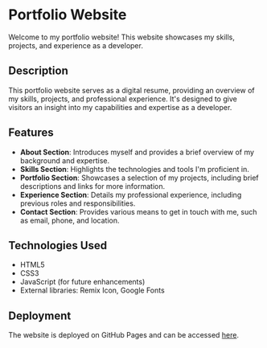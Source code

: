 # Portfolio Website

Welcome to my portfolio website! This website showcases my skills, projects, and experience as a developer.

## Description

This portfolio website serves as a digital resume, providing an overview of my skills, projects, and professional experience. It's designed to give visitors an insight into my capabilities and expertise as a developer.

## Features

- **About Section**: Introduces myself and provides a brief overview of my background and expertise.
- **Skills Section**: Highlights the technologies and tools I'm proficient in.
- **Portfolio Section**: Showcases a selection of my projects, including brief descriptions and links for more information.
- **Experience Section**: Details my professional experience, including previous roles and responsibilities.
- **Contact Section**: Provides various means to get in touch with me, such as email, phone, and location.

## Technologies Used

- HTML5
- CSS3
- JavaScript (for future enhancements)
- External libraries: Remix Icon, Google Fonts

## Deployment

The website is deployed on GitHub Pages and can be accessed [here]([#insert-link-to-deployed-website](https://akshit1535.github.io/portfolio-website/)).
